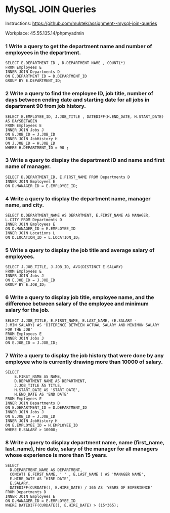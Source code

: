 # MySQL JOIN Queries

Instructions: https://github.com/muktek/assignment--mysql-join-queries

Workplace: 45.55.135.14/phpmyadmin

### 1 Write a query to get the department name and number of employees in the department.

```
SELECT E.DEPARTMENT_ID , D.DEPARTMENT_NAME , COUNT(*)
FROM Employees E
INNER JOIN Departments D
ON E.DEPARTMENT_ID = D.DEPARTMENT_ID
GROUP BY E.DEPARTMENT_ID;
```

### 2 Write a query to find the employee ID, job title, number of days between ending date and starting date for all jobs in department 90 from job history.

```
SELECT E.EMPLOYEE_ID, J.JOB_TITLE , DATEDIFF(H.END_DATE, H.START_DATE) AS DAYSBETWEEN
FROM Employees E
INNER JOIN Jobs J
ON E.JOB_ID = J.JOB_ID 
INNER JOIN JobHistory H
ON J.JOB_ID = H.JOB_ID
WHERE H.DEPARTMENT_ID = 90 ;
```

### 3 Write a query to display the department ID and name and first name of manager.

```
SELECT D.DEPARTMENT_ID, E.FIRST_NAME FROM Departments D
INNER JOIN Employees E
ON D.MANAGER_ID = E.EMPLOYEE_ID; 
```

### 4 Write a query to display the department name, manager name, and city.

```
SELECT D.DEPARTMENT_NAME AS DEPARTMENT, E.FIRST_NAME AS MANAGER, L.CITY FROM Departments D
INNER JOIN Employees E
ON D.MANAGER_ID = E.EMPLOYEE_ID
INNER JOIN Locations L
ON D.LOCATION_ID = L.LOCATION_ID;
```

### 5 Write a query to display the job title and average salary of employees.

```
SELECT J.JOB_TITLE, J.JOB_ID, AVG(DISTINCT E.SALARY)
FROM Employees E
INNER JOIN Jobs J
ON E.JOB_ID = J.JOB_ID
GROUP BY E.JOB_ID;
```

### 6 Write a query to display job title, employee name, and the difference between salary of the employee and minimum salary for the job.

```
SELECT J.JOB_TITLE, E.FIRST_NAME, E.LAST_NAME, (E.SALARY - J.MIN_SALARY) AS 'DIFERENCE BETWEEN ACTUAL SALARY AND MINIMUN SALARY FOR THE JOB'
FROM Employees E
INNER JOIN Jobs J
ON E.JOB_ID = J.JOB_ID;
```

### 7 Write a query to display the job history that were done by any employee who is currently drawing more than 10000 of salary.

```
SELECT 
	E.FIRST_NAME AS NAME, 
    D.DEPARTMENT_NAME AS DEPARTMENT, 
    J.JOB_TITLE AS TITLE, 
    H.START_DATE AS 'START DATE', 
    H.END_DATE AS 'END DATE'
FROM Employees E
INNER JOIN Departments D
ON E.DEPARTMENT_ID = D.DEPARTMENT_ID
INNER JOIN Jobs J
ON E.JOB_ID = J.JOB_ID
INNER JOIN JobHistory H
ON E.EMPLOYEE_ID = H.EMPLOYEE_ID
WHERE E.SALARY > 10000;
```

### 8 Write a query to display department name, name (first_name, last_name), hire date, salary of the manager for all managers whose experience is more than 15 years.

```
SELECT 
  D.DEPARTMENT_NAME AS DEPARTMENT, 
  CONCAT( E.FIRST_NAME, ' ' , E.LAST_NAME ) AS 'MANAGER NAME',
  E.HIRE_DATE AS 'HIRE DATE',
  E.SALARY,
  DATEDIFF(CURDATE(), E.HIRE_DATE) / 365 AS 'YEARS OF EXPERIENCE'
FROM Departments D
INNER JOIN Employees E
ON D.MANAGER_ID = E.EMPLOYEE_ID
WHERE DATEDIFF(CURDATE(), E.HIRE_DATE) > (15*365);
```

